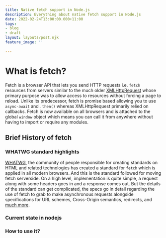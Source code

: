 ```yaml
---
title: Native fetch support in Node.js
description: Everything about native fetch support in Node.js
date: 2022-02-24T13:00:00.000+11:00
tags:
- blog
- draft
layout: layouts/post.njk
feature_image: ''

---
```

# What is fetch?

Fetch is a browser API that lets you send HTTP requests i.e. `fetch` resources from servers similar to the much older [XMLHttpRequest](https://developer.mozilla.org/en-US/docs/Web/API/XMLHttpRequest "https://developer.mozilla.org/en-US/docs/Web/API/XMLHttpRequest") whose primary purpose was to allow access to resources without forcing a page to reload. Unlike its predecessor, fetch is promise based allowing you to use `async-await` and `.then()` whereas XMLHttpRequest primarily relied on callbacks. Fetch is now available on all browsers and is attached to the global `window` object which means you can call it from anywhere without having to import or require any modules.

## Brief History of fetch

### WHATWG standard highlights

[WHATWG](https://whatwg.org/ "whatwg"), the community of people responsible for creating standards on HTML and related technologies has created a standard for `fetch` which is applied in all modern browsers. And this is the standard followed for moving fetch serverside. On a high level, implementation is quite simple, a request along with some headers goes in and a response comes out. But the details of the standard can get complicated, the specs go in detail regarding the use of fetch to grab to make asynchronous requests alongside specifications for URL schemes, Cross-Origin semantics, redirects, and [much more](https://fetch.spec.whatwg.org/ "fetch specs").

### Current state in nodejs

### How to use it?